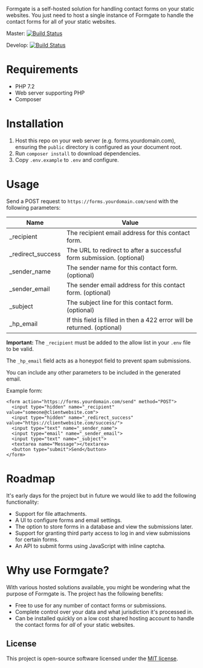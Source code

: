 Formgate is a self-hosted solution for handling contact forms on your static websites. You just need to host a single instance of Formgate to handle the contact forms for all of your static websites.

Master: [![Build Status](https://travis-ci.org/formgate/formgate.svg?branch=master)](https://travis-ci.org/formgate/formgate)

Develop: [![Build Status](https://api.travis-ci.org/formgate/formgate.svg?branch=develop)](https://travis-ci.org/formgate/formgate)

# Requirements

* PHP 7.2
* Web server supporting PHP
* Composer

# Installation

1. Host this repo on your web server (e.g. forms.yourdomain.com), ensuring the `public` directory is configured as your document root.
2. Run `composer install` to download dependencies.
3. Copy `.env.example` to `.env` and configure.

# Usage

Send a POST request to `https://forms.yourdomain.com/send` with the following parameters:

| Name              | Value                                                                             |
| ------------------| ----------------------------------------------------------------------------------|
| _recipient        | The recipient email address for this contact form.                                |
| _redirect_success | The URL to redirect to after a successful form submission. (optional)             |
| _sender_name      | The sender name for this contact form. (optional)                                 |
| _sender_email     | The sender email address for this contact form. (optional)                        |
| _subject          | The subject line for this contact form. (optional)                                |
| _hp_email         | If this field is filled in then a 422 error will be returned. (optional)      |

**Important:** The `_recipient` must be added to the allow list in your `.env` file to be valid.

The `_hp_email` field acts as a honeypot field to prevent spam submissions.

You can include any other parameters to be included in the generated email.

Example form:

```
<form action="https://forms.yourdomain.com/send" method="POST">
  <input type="hidden" name="_recipient" value="someone@clientwebsite.com">
  <input type="hidden" name="_redirect_success" value="https://clientwebsite.com/success/">
  <input type="text" name="_sender_name">
  <input type="email" name="_sender_email">
  <input type="text" name="_subject">
  <textarea name="Message"></textarea>
  <button type="submit">Send</button>
</form>
```

# Roadmap

It's early days for the project but in future we would like to add the following functionality:

* Support for file attachments.
* A UI to configure forms and email settings.
* The option to store forms in a database and view the submissions later.
* Support for granting third party access to log in and view submissions for certain forms.
* An API to submit forms using JavaScript with inline captcha.

# Why use Formgate?

With various hosted solutions available, you might be wondering what the purpose of Formgate is. The project has the following benefits:

* Free to use for any number of contact forms or submissions.
* Complete control over your data and what jurisdiction it's processed in.
* Can be installed quickly on a low cost shared hosting account to handle the contact forms for _all_ of your static websites.

## License

This project is open-source software licensed under the [MIT license](https://opensource.org/licenses/MIT).
